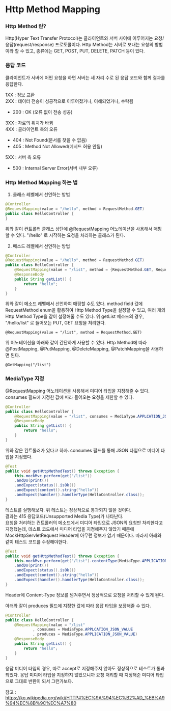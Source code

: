 # Http Method Mapping

### Http Method 란?
Http(Hyper Text Transfer Protocol)는 클라이언트와 서버 사이에 이루어지는 요청/응답(request/response) 프로토콜이다. Http Method는 서버로 보내는 요청의 방법이라 할 수 있고, 종류에는 GET, POST, PUT, DELETE, PATCH 등이 있다.

### 응답 코드
클라이언트가 서버에 어떤 요청을 하면 서버는 세 자리 수로 된 응답 코드와 함께 결과를 응답한다.

1XX : 정보 교환  
2XX : 데이터 전송이 성공적으로 이루어졌거나, 이해되었거나, 수락됨
- 200 : OK (오류 없이 전송 성공)

3XX : 자료의 위치가 바뀜  
4XX : 클라이언트 측의 오류  
- 404 : Not Found(문서를 찾을 수 없음)
- 405 : Method Not Allowed(메서드 허용 안됨)

5XX : 서버 측 오류
- 500 : Internal Server Error(서버 내부 오류)

### Http Method Mapping 하는 법
1. 클래스 레벨에서 선언하는 방법
```java
@Controller
@RequestMapping(value = "/hello", method = RequestMethod.GET)
public class HelloController {
}
```
위와 같이 컨트롤러 클래스 상단에 @RequestMapping 어노테이션을 사용해서 매핑할 수 있다. "/hello" 로 시작하는 요청을 처리하는 클래스가 된다.

2. 메소드 레벨에서 선언하는 방법
```java
@Controller
@RequestMapping(value = "/hello", method = RequestMethod.GET)
public class HelloController {
    @RequestMapping(value = "/list", method = {RequestMethod.GET, RequestMethod.PUT})
    @ResponseBody
    public String getList() {
        return "hello";
    }
}
```
위와 같이 메소드 레벨에서 선언하여 매핑할 수도 있다. method field 값에 RequestMethod enum을 활용하여 Http Method Type을 설정할 수 있고, 여러 개의 Http Method Type을 같이 설정해줄 수도 있다. 위 getList 메소드의 경우, "/hello/list" 로 들어오는 PUT, GET 요청을 처리한다.
```text
@RequestMapping(value = "/list", method = RequestMethod.GET)
```
위 어노테이션을 아래와 같이 간단하게 사용할 수 있다. Http Method에 따라 @PostMapping, @PutMapping, @DeleteMapping, @PatchMapping을 사용하면 된다.
```text
@GetMapping("/list")
```

### MediaType 지정
@RequestMapping 어노테이션을 사용해서 미디어 타입을 지정해줄 수 있다.  
consumes 필드에 지정한 값에 따라 들어오는 요청을 제한할 수 있다.
```java
@Controller
public class HelloController {
    @RequestMapping(value = "/list", consumes = MediaType.APPLCATION_JSON_VALUE)
    @ResponseBody
    public String getList() {
        return "hello";
    }
}
```
위와 같은 컨트롤러가 있다고 하자. consumes 필드를 통해 JSON 타입으로 미디어 타입을 지정했다. 
```java
@Test
public void getHttpMethodTest() throws Exception {
    this.mockMvc.perform(get("/list"))
    .andDo(print())
    .andExpect(status().isOk())
    .andExpect(content().string("hello"))
    .andExpect(handler().handlerType(HelloController.class));
}
```
테스트를 실행해보자. 위 테스트는 정상적으로 통과되지 않을 것이다.  
결과는 415 응답코드(Unsupported Media Type)가 나타난다.  
요청을 처리하는 컨트롤러의 메소드에서 미디어 타입으로 JSON의 요청만 처리한다고 지정했는데, 테스트 코드에서 미디어 타입을 지정해주지 않았기 때문에 MockHttpServletRequest Header에 아무런 정보가 없기 때문이다.
따라서 아래와 같이 테스트 코드를 수정해야한다.
```java
@Test
public void getHttpMethodTest() throws Exception {
    this.mockMvc.perform(get("/list").contentType(MediaType.APPLICATION_JSON))
    .andDo(print())
    .andExpect(status().isOk())
    .andExpect(content().string("hello"))
    .andExpect(handler().handlerType(HelloController.class));
}
```
Header에 Content-Type 정보를 넘겨주면서 정상적으로 요청을 처리할 수 있게 된다.  

아래와 같이 produces 필드에 지정한 값에 따라 응답 타입을 보장해줄 수 있다.
```java
@Controller
public class HelloController {
    @RequestMapping(value = "/list"
            , consumes = MediaType.APPLCATION_JSON_VALUE
            , produces = MediaType.APPLICATION_JSON_VALUE)
    @ResponseBody
    public String getList() {
        return "hello";
    }
}
```
응답 미디어 타입의 경우, 따로 accept로 지정해주지 않아도 정상적으로 테스트가 통과되었다. 응답 미디어 타입을 지정하지 않았으니까 요청 처리할 때 지정해준 미디어 타입으로 그대로 반환이 되서 그런가보다.
<br>

참고 : <https://ko.wikipedia.org/wiki/HTTP#%EC%9A%94%EC%B2%AD_%EB%A9%94%EC%8B%9C%EC%A7%80>
